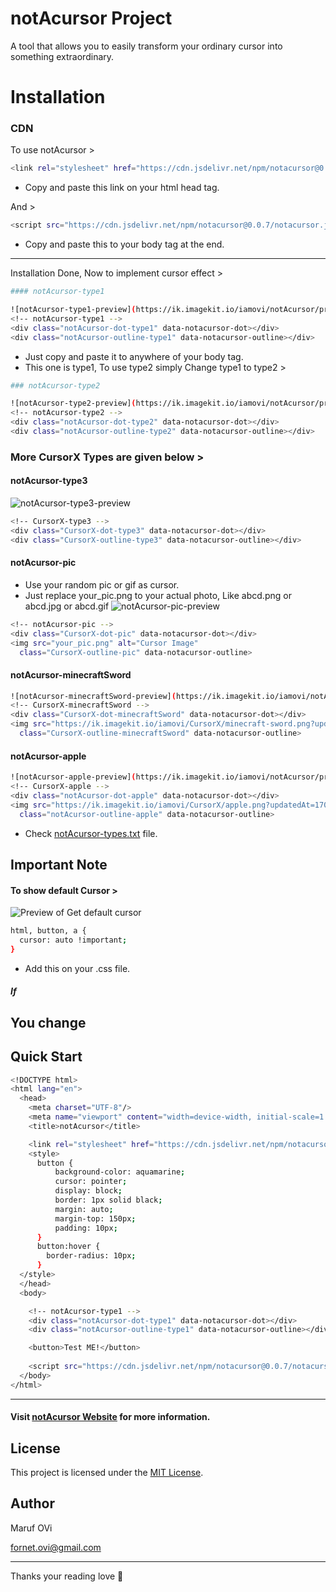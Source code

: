 # notAcursor Project

A tool that allows you to easily transform your ordinary cursor into something extraordinary.

# Installation

### CDN
To use notAcursor >
```bash
<link rel="stylesheet" href="https://cdn.jsdelivr.net/npm/notacursor@0.0.7/notacursor.css">
```
- Copy and paste this link on your html head tag.

And >
```bash
<script src="https://cdn.jsdelivr.net/npm/notacursor@0.0.7/notacursor.js"></script>
```
- Copy and paste this to your body tag at the end.
---
Installation Done, Now to implement cursor effect > 
```bash
#### notAcursor-type1

![notAcursor-type1-preview](https://ik.imagekit.io/iamovi/notAcursor/preview/preview-notAcursor-type1.gif?updatedAt=1701086917171)
<!-- notAcursor-type1 -->
<div class="notAcursor-dot-type1" data-notacursor-dot></div>
<div class="notAcursor-outline-type1" data-notacursor-outline></div>
```
- Just copy and paste it to anywhere of your body tag.
- This one is type1, To use type2 simply Change type1 to type2 >
```bash
### notAcursor-type2

![notAcursor-type2-preview](https://ik.imagekit.io/iamovi/notAcursor/preview/preview-notAcursor-type2.gif?updatedAt=1701086947522)
<!-- notAcursor-type2 -->
<div class="notAcursor-dot-type2" data-notacursor-dot></div>
<div class="notAcursor-outline-type2" data-notacursor-outline></div>
```
### More CursorX Types are given below >

#### notAcursor-type3

![notAcursor-type3-preview](https://ik.imagekit.io/iamovi/notAcursor/preview/preview-notAcursor-type3.gif?updatedAt=1701086960652)
```bash
<!-- CursorX-type3 -->
<div class="CursorX-dot-type3" data-notacursor-dot></div>
<div class="CursorX-outline-type3" data-notacursor-outline></div>
```
#### notAcursor-pic
- Use your random pic or gif as cursor.
- Just replace your_pic.png to your actual photo, Like abcd.png or abcd.jpg or abcd.gif
![notAcursor-pic-preview](https://ik.imagekit.io/iamovi/notAcursor/preview/preview-notAcursor-pic.gif?updatedAt=1701086988948)
```bash
<!-- notAcursor-pic -->
<div class="CursorX-dot-pic" data-notacursor-dot></div>
<img src="your_pic.png" alt="Cursor Image" 
  class="CursorX-outline-pic" data-notacursor-outline>
```
#### notAcursor-minecraftSword
```bash
![notAcursor-minecraftSword-preview](https://ik.imagekit.io/iamovi/notAcursor/preview/preview-notAcursor-minecraftSword.gif?updatedAt=1701086973677)
<!-- CursorX-minecraftSword -->
<div class="CursorX-dot-minecraftSword" data-notacursor-dot></div>
<img src="https://ik.imagekit.io/iamovi/CursorX/minecraft-sword.png?updatedAt=1700926782092" alt="Cursor Image" 
  class="CursorX-outline-minecraftSword" data-notacursor-outline>
```
#### notAcursor-apple
```bash
![notAcursor-apple-preview](https://ik.imagekit.io/iamovi/notAcursor/preview/preview-notAcursor-apple.gif?updatedAt=1701087010289)
<!-- CursorX-apple -->
<div class="notAcursor-dot-apple" data-notacursor-dot></div>
<img src="https://ik.imagekit.io/iamovi/CursorX/apple.png?updatedAt=1700931158158" alt="Cursor Image" 
  class="notAcursor-outline-apple" data-notacursor-outline>
```

- Check [notAcursor-types.txt](https://github.com/iamovi/CursorX/blob/main/CursorX-types.txt) file.

## Important Note

#### To show default Cursor >
![Preview of Get default cursor](https://ik.imagekit.io/iamovi/notAcursor/preview/get-notAcursor-cursor.jpg?updatedAt=1701087485863)
```bash
html, button, a {
  cursor: auto !important;
}
```
- Add this on your .css file.

##### If 
You change 
--- 

## Quick Start
```bash
<!DOCTYPE html>
<html lang="en">
  <head>
    <meta charset="UTF-8"/>
    <meta name="viewport" content="width=device-width, initial-scale=1.0"/>
    <title>notAcursor</title>

    <link rel="stylesheet" href="https://cdn.jsdelivr.net/npm/notacursor@0.0.7/notacursor.css">    
    <style>
      button {
          background-color: aquamarine;
          cursor: pointer;
          display: block;
          border: 1px solid black;
          margin: auto;
          margin-top: 150px;
          padding: 10px;
      }
      button:hover {
        border-radius: 10px;
      }
  </style>
  </head>
  <body>

    <!-- notAcursor-type1 -->
    <div class="notAcursor-dot-type1" data-notacursor-dot></div>
    <div class="notAcursor-outline-type1" data-notacursor-outline></div>      

    <button>Test ME!</button>
    
    <script src="https://cdn.jsdelivr.net/npm/notacursor@0.0.7/notacursor.js"></script>
  </body>
</html>
```

---

#### Visit [notAcursor Website](https://iamovi.github.io/notAcursor) for more information.

## License

This project is licensed under the [MIT License](LICENSE).

## Author

Maruf OVi

fornet.ovi@gmail.com

---

Thanks your reading love 🌸